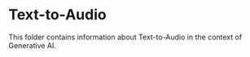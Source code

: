 # Text-to-Audio

This folder contains information about Text-to-Audio in the context of Generative AI.
